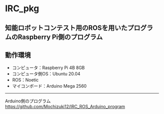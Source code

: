 # IRC_pkg
知能ロボットコンテスト用のROSを用いたプログラムのRaspberry Pi側のプログラム<br>
---

## 動作環境
- コンピュータ：Raspberry Pi 4B 8GB
- コンピュータ側OS：Ubuntu 20.04
- ROS：Noetic
- マイコンボード：Arduino Mega 2560
---
Arduino側のプログラム　https://github.com/Mochizuki12/IRC_ROS_Arduino_program
